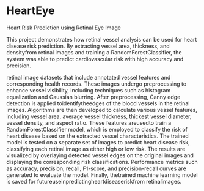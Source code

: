 # HeartEye
Heart Risk Prediction using Retinal Eye Image

This project demonstrates how retinal vessel analysis can be used for
heart disease risk prediction. By extracting vessel area, thickness, and densityfrom
retinal images and training a RandomForestClassifier, the system was able to
predict cardiovascular risk with high accuracy and precision.

retinal image datasets that include annotated vessel features and
corresponding health records. These images undergo preprocessing to enhance
vessel visibility, including techniques such as histogram equalization and Gaussian
blurring. After preprocessing, Canny edge detection is applied toidentifytheedges
of the blood vessels in the retinal images. Algorithms are then developed to
calculate various vessel features, including vessel area, average vessel thickness,
thickest vessel diameter, vessel density, and aspect ratio. These features areusedto
train a RandomForestClassifier model, which is employed to classify the risk of
heart disease based on the extracted vessel characteristics. The trained model is
tested on a separate set of images to predict heart disease risk, classifying each
retinal image as either high or low risk. The results are visualized by overlaying
detected vessel edges on the original images and displaying the corresponding risk
classifications. Performance metrics such as accuracy, precision, recall, F1-score,
and precision-recall curves are generated to evaluate the model. Finally, thetrained
machine learning model is saved for futureuseinpredictingheartdiseaseriskfrom
retinalimages.
